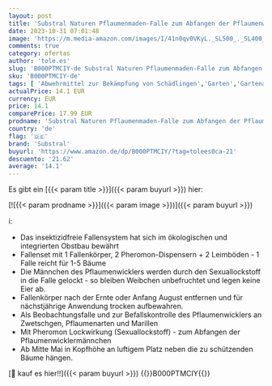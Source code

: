 ```yaml
---
layout: post
title: 'Substral Naturen Pflaumenmaden-Falle zum Abfangen der Pflaumenwicklermännchen  Klebefalle mit Lockstoff  1 Set'
date: 2023-10-31 07:01:48
image: 'https://m.media-amazon.com/images/I/41n0qv0VKyL._SL500_._SL400_.jpg'
comments: true
category: ofertas
author: 'tole.es'
slug: 'B000PTMCIY-de Substral Naturen Pflaumenmaden-Falle zum Abfangen der...'
sku: 'B000PTMCIY-de'
tags: [ 'Abwehrmittel zur Bekämpfung von Schädlingen','Garten','Gartenarbeit','Insektenabwehr','Madenbekämpfung','Pflanzenschutz & Schädlingsbekämpfung','Regular Stores','Shops','substral','🇩🇪', ]
actualPrice: 14.1 EUR
currency: EUR
price: 14.1
comparePrice: 17.99 EUR
prodname: 'Substral Naturen Pflaumenmaden-Falle zum Abfangen der Pflaumenwicklermännchen  Klebefalle mit Lockstoff  1 Set'
country: 'de'
flag: '🇩🇪'
brand: 'Substral'
buyurl: 'https://www.amazon.de/dp/B000PTMCIY/?tag=tolees0ca-21'
descuento: '21.62'
average: '14.1'
---
```


Es gibt ein [{{< param title >}}]({{< param buyurl >}}) hier:

[![{{< param prodname >}}]({{< param image >}})]({{< param buyurl >}})

ℹ️:

- Das insektizidfreie Fallensystem hat sich im ökologischen und integrierten Obstbau bewährt
- Fallenset mit 1 Fallenkörper, 2 Pheromon-Dispensern + 2 Leimböden - 1 Falle reicht für 1-5 Bäume
- Die Männchen des Pflaumenwicklers werden durch den Sexuallockstoff in die Falle gelockt - so bleiben Weibchen unbefruchtet und legen keine Eier ab.
- Fallenkörper nach der Ernte oder Anfang August entfernen und für nächstjährige Anwendung trocken aufbewahren.
- Als Beobachtungsfalle und zur Befallskontrolle des Pflaumenwicklers an Zwetschgen, Pflaumenarten und Marillen
- Mit Pheromon Lockwirkung (Sexuallockstoff) - zum Abfangen der Pflaumenwicklermännchen
- Ab Mitte Mai in Kopfhöhe an luftigem Platz neben die zu schützenden Bäume hängen.

[🛒 kauf es hier!!]({{< param buyurl >}})
{{<world>}}B000PTMCIY{{</world>}}

